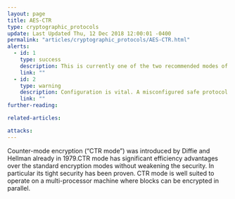 ```yaml
---
layout: page
title: AES-CTR
type: cryptographic_protocols
update: Last Updated Thu, 12 Dec 2018 12:00:01 -0400
permalink: "articles/cryptographic_protocols/AES-CTR.html"
alerts:
  - id: 1
    type: success
    description: This is currently one of the two recommended modes of operation.
    link: ""
  - id: 2
    type: warning
    description: Configuration is vital. A misconfigured safe protocol is ultimately unsafe.
    link: ""
further-reading:

related-articles:

attacks:
---
```

Counter-mode encryption (“CTR mode”) was introduced by Diffie and Hellman already in 1979.CTR mode has significant efficiency advantages over the standard encryption
modes without weakening the security. In particular its tight security has been proven.  CTR mode is well suited to operate on a multi-processor machine where blocks can be encrypted in parallel.
